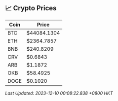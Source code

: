 ## 📈 Crypto Prices

| Coin | Price |
| ---- | ----- |
| BTC | $44084.1304 |
| ETH | $2364.7857 |
| BNB | $240.8209 |
| CRV | $0.6843 |
| ARB | $1.1872 |
| OKB | $58.4925 |
| DOGE | $0.1020 |

_Last Updated: 2023-12-10 00:08:22.838 +0800 HKT_